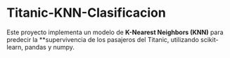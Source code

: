 # Titanic-KNN-Clasificacion
Este proyecto implementa un modelo de **K-Nearest Neighbors (KNN)** para predecir la **supervivencia de los pasajeros del Titanic, utilizando scikit-learn, pandas y numpy.
